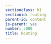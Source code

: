 ```yaml
---
sectionclass: h1
sectionid: routing
parent-id: content
is-parent: yes
number: 3000
title: Routing
---
```

